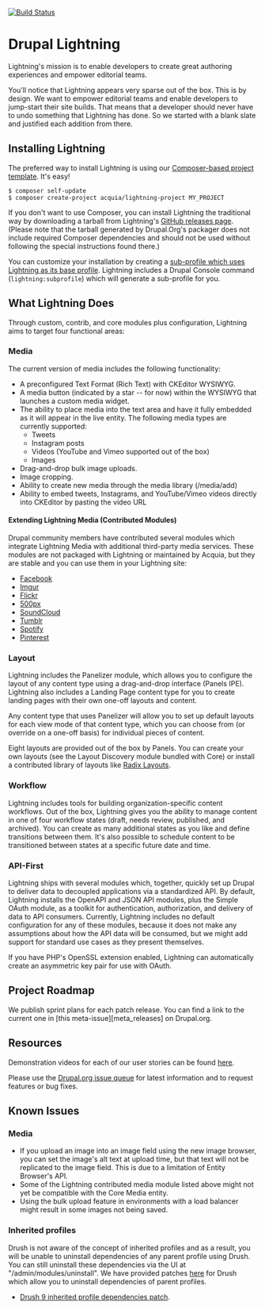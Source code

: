 [![Build Status](https://travis-ci.org/acquia/lightning.svg?branch=8.x-3.x)](https://travis-ci.org/acquia/lightning)

# Drupal Lightning
Lightning's mission is to enable developers to create great authoring
experiences and empower editorial teams.

You'll notice that Lightning appears very sparse out of the box. This is by
design. We want to empower editorial teams and enable developers to jump-start
their site builds. That means that a developer should never have to undo
something that Lightning has done. So we started with a blank slate and
justified each addition from there.

## Installing Lightning
The preferred way to install Lightning is using our
[Composer-based project template][template]. It's easy!

```
$ composer self-update
$ composer create-project acquia/lightning-project MY_PROJECT
```

If you don't want to use Composer, you can install Lightning the traditional way
by downloading a tarball from Lightning's [GitHub releases page](https://github.com/acquia/lightning/releases).
(Please note that the tarball generated by Drupal.Org's packager does not
include required Composer dependencies and should not be used without following
the special instructions found there.)

You can customize your installation by creating a [sub-profile which uses
Lightning as its base profile][sub-profile documentation]. Lightning includes a
Drupal Console command (`lightning:subprofile`) which will generate a
sub-profile for you.

## What Lightning Does
Through custom, contrib, and core modules plus configuration, Lightning aims to
target four functional areas:

### Media
The current version of media includes the following functionality:

* A preconfigured Text Format (Rich Text) with CKEditor WYSIWYG.
* A media button (indicated by a star -- for now) within the WYSIWYG that
  launches a custom media widget.
* The ability to place media into the text area and have it fully embedded as it
  will appear in the live entity. The following media types are currently
  supported:
  * Tweets
  * Instagram posts
  * Videos (YouTube and Vimeo supported out of the box)
  * Images
* Drag-and-drop bulk image uploads.
* Image cropping.
* Ability to create new media through the media library (/media/add)
* Ability to embed tweets, Instagrams, and YouTube/Vimeo videos directly into
  CKEditor by pasting the video URL

#### Extending Lightning Media (Contributed Modules)
Drupal community members have contributed several modules which integrate
Lightning Media with additional third-party media services. These modules are
not packaged with Lightning or maintained by Acquia, but they are stable and you
can use them in your Lightning site:

  * [Facebook](https://www.drupal.org/project/lightning_media_facebook)
  * [Imgur](https://www.drupal.org/project/lightning_media_imgur)
  * [Flickr](https://www.drupal.org/project/lightning_media_flickr)
  * [500px](https://www.drupal.org/project/lightning_media_d500px)
  * [SoundCloud](https://www.drupal.org/project/lightning_media_soundcloud)
  * [Tumblr](https://www.drupal.org/project/lightning_media_tumblr)
  * [Spotify](https://www.drupal.org/project/lightning_media_spotify)
  * [Pinterest](https://www.drupal.org/project/lightning_media_pinterest)  

### Layout
Lightning includes the Panelizer module, which allows you to configure the
layout of any content type using a drag-and-drop interface (Panels IPE).
Lightning also includes a Landing Page content type for you to create
landing pages with their own one-off layouts and content.

Any content type that uses Panelizer will allow you to set up default layouts
for each view mode of that content type, which you can choose from (or override
on a one-off basis) for individual pieces of content.

Eight layouts are provided out of the box by Panels. You can create your own
layouts (see the Layout Discovery module bundled with Core) or install a
contributed library of layouts like [Radix Layouts](https://www.drupal.org/project/radix_layouts).

### Workflow
Lightning includes tools for building organization-specific content workflows.
Out of the box, Lightning gives you the ability to manage content in one of four
workflow states (draft, needs review, published, and archived). You can create
as many additional states as you like and define transitions between them. It's
also possible to schedule content to be transitioned between states at a
specific future date and time.

### API-First
Lightning ships with several modules which, together, quickly set up Drupal to
deliver data to decoupled applications via a standardized API. By default,
Lightning installs the OpenAPI and JSON API modules, plus the Simple OAuth
module, as a toolkit for authentication, authorization, and delivery of data
to API consumers. Currently, Lightning includes no default configuration for
any of these modules, because it does not make any assumptions about how the
API data will be consumed, but we might add support for standard use cases as
they present themselves.

If you have PHP's OpenSSL extension enabled, Lightning can automatically create
an asymmetric key pair for use with OAuth.

## Project Roadmap
We publish sprint plans for each patch release. You can find a link to the
current one in [this meta-issue][meta_releases] on Drupal.org.

## Resources
Demonstration videos for each of our user stories can be found [here][demo_videos].

Please use the [Drupal.org issue queue][issue_queue] for latest information and
to request features or bug fixes.

## Known Issues

### Media
* If you upload an image into an image field using the new image browser, you
  can set the image's alt text at upload time, but that text will not be
  replicated to the image field. This is due to a limitation of Entity Browser's
  API.
* Some of the Lightning contributed media module listed above might not yet be
  compatible with the Core Media entity.
* Using the bulk upload feature in environments with a load balancer might
  result in some images not being saved.
  
### Inherited profiles
Drush is not aware of the concept of inherited profiles and as a result, you
will be unable to uninstall dependencies of any parent profile using Drush. You
can still uninstall these dependencies via the UI at "/admin/modules/uninstall".
We have provided patches [here](https://www.drupal.org/node/2902643)
for Drush which allow you to uninstall dependencies of parent profiles.

* [Drush 9 inherited profile dependencies patch](https://www.drupal.org/files/issues/2902643-2--drush-master.patch).

[issue_queue]: https://www.drupal.org/project/issues/lightning "Lightning Issue Queue"
[meta_release]: https://www.drupal.org/node/2670686 "Lightning Meta Releases Issue"
[template]: https://github.com/acquia/lightning-project "Composer-based project template"
[d.o_semver]: https://www.drupal.org/node/1612910
[lightning_composer_project]: https://github.com/acquia/lightning-project
[demo_videos]: http://lightning.acquia.com/blog/lightning-user-stories-demonstrations "Lightning user story demonstration videos"
[sub-profile documentation]: https://github.com/acquia/lightning/wiki/Lightning-as-a-Base-Profile "Lightning sub-profile documentation"

